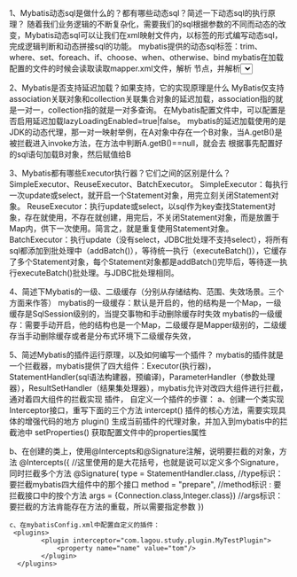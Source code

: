1、Mybatis动态sql是做什么的？都有哪些动态sql？简述一下动态sql的执行原理？
   随着我们业务逻辑的不断复杂化，需要我们的sql根据参数的不同而动态的改变，Mybatis动态sql可以让我们在xml映射文件内，以标签的形式编写动态sql，完成逻辑判断和动态拼接sql的功能。
   mybatis提供的动态sql标签：trim、where、set、foreach、if、choose、when、otherwise、bind
   mybatis在加载配置的文件的时候会读取读取mapper.xml文件，解析<mapper /> 节点，并解析<select /> <insert /> <update /> <delete /> 标签，
   在解析每个标签的时候会创建一个SqlSource,这里面解析了动态sql中的标签，并配置封装到了BoundSql中
   
2、Mybatis是否支持延迟加载？如果支持，它的实现原理是什么
  MyBatis仅支持association关联对象和collection关联集合对象的延迟加载，association指的就是一对一，collection指的就是一对多查询。
  在Mybatis配置文件中，可以配置是否启用延迟加载lazyLoadingEnabled=true|false。
  mybatis的延迟加载使用的是JDK的动态代理，那一对一映射举例，在A对象中存在一个B对象，当A.getB()是被拦截进入invoke方法，在方法中判断A.getB()==null，就会去
  根据事先配置好的sql语句加载B对象，然后赋值给B
  
3、Mybatis都有哪些Executor执行器？它们之间的区别是什么？
  SimpleExecutor、ReuseExecutor、BatchExecutor。
  SimpleExecutor：每执行一次update或select，就开启一个Statement对象，用完立刻关闭Statement对象。
  ReuseExecutor：执行update或select，以sql作为key查找Statement对象，存在就使用，不存在就创建，用完后，不关闭Statement对象，而是放置于Map内，供下一次使用。简言之，就是重复使用Statement对象。
  BatchExecutor：执行update（没有select，JDBC批处理不支持select），将所有sql都添加到批处理中（addBatch()），等待统一执行（executeBatch()），它缓存了多个Statement对象，每个Statement对象都是addBatch()完毕后，等待逐一执行executeBatch()批处理。与JDBC批处理相同。
  
4、简述下Mybatis的一级、二级缓存（分别从存储结构、范围、失效场景。三个方面来作答）
   mybatis的一级缓存：默认是开启的，他的结构是一个Map，一级缓存是SqlSession级别的，当提交事物和手动删除缓存时失效
   mybatis的一级缓存：需要手动开启，他的结构也是一个Map，二级缓存是Mapper级别的，二级缓存当手动删除缓存或者是分布式环境下二级缓存失效，

5、简述Mybatis的插件运行原理，以及如何编写一个插件？
   mybatis的插件就是一个拦截器，mybatis提供了四大组件：Executor(执行器)，StatementHandler(sql语法构建器，预编译)，ParameterHandler（参数处理器），ResultSetHandler（结果集处理器），mybatis允许对改四大组件进行拦截，通对着四大组件的拦截实现
   插件，
   自定义一个插件的步骤：
   a、创建一个类实现Interceptor接口，重写下面的三个方法
       intercept()  插件的核心方法，需要实现具体的增强代码的地方
       plugin()   生成当前插件的代理对象，并加入到mybatis中的拦截池中
       setProperties() 获取配置文件中的properties属性

   b、在创建的类上，使用@Intercepts和@Signature注解，说明要拦截的对象，方法
    @Intercepts({ //这里使用的是大花括号，也就是说可以定义多个Signature，同时拦截多个方法
        @Signature(
                type = StatementHandler.class,         //type标识：要拦截mybatis四大组件中的那个接口
                method = "prepare",                    //method标识 : 要拦截接口中的按个方法
                args = {Connection.class,Integer.class})  //args标识：要拦截的方法肯能存在方法的重载，所以需要指定参数
    })

    c、在mybatisConfig.xml中配置自定义的插件：
     <plugins>
            <plugin interceptor="com.lagou.study.plugin.MyTestPlugin">
                <property name="name" value="tom"/>
            </plugin>
      </plugins>
